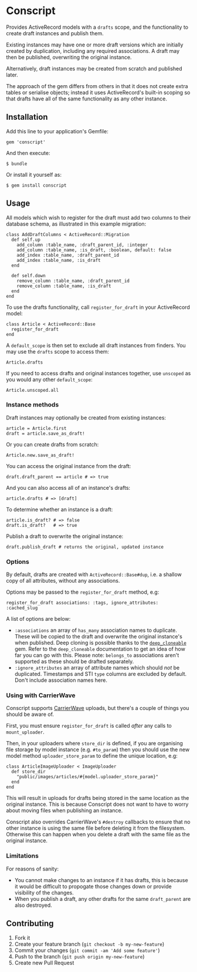 # Conscript

Provides ActiveRecord models with a `drafts` scope, and the functionality to create draft instances and publish them.

Existing instances may have one or more draft versions which are initially created by duplication, including any required associations. A draft may then be published, overwriting the original instance.

Alternatively, draft instances may be created from scratch and published later.

The approach of the gem differs from others in that it does not create extra tables or serialise objects; instead it uses ActiveRecord's built-in scoping so that drafts have all of the same functionality as any other instance.

## Installation

Add this line to your application's Gemfile:

    gem 'conscript'

And then execute:

    $ bundle

Or install it yourself as:

    $ gem install conscript

## Usage

All models which wish to register for the draft must add two columns to their database schema, as illustrated in this example migration:

    class AddDraftColumns < ActiveRecord::Migration
      def self.up
        add_column :table_name, :draft_parent_id, :integer
        add_column :table_name, :is_draft, :boolean, default: false
        add_index :table_name, :draft_parent_id
        add_index :table_name, :is_draft
      end

      def self.down
        remove_column :table_name, :draft_parent_id
        remove_column :table_name, :is_draft
      end
    end

To use the drafts functionality, call `register_for_draft` in your ActiveRecord model:

    class Article < ActiveRecord::Base
      register_for_draft
    end

A `default_scope` is then set to exclude all draft instances from finders. You may use the `drafts` scope to access them:

    Article.drafts

If you need to access drafts and original instances together, use `unscoped` as you would any other `default_scope`:

    Article.unscoped.all

### Instance methods

Draft instances may optionally be created from existing instances:
    
    article = Article.first
    draft = article.save_as_draft!

Or you can create drafts from scratch:

    Article.new.save_as_draft!

You can access the original instance from the draft:

    draft.draft_parent == article # => true

And you can also access all of an instance's drafts:

    article.drafts # => [draft]

To determine whether an instance is a draft:

    article.is_draft? # => false
    draft.is_draft?   # => true

Publish a draft to overwrite the original instance:

    draft.publish_draft # returns the original, updated instance


### Options

By default, drafts are created with `ActiveRecord::Base#dup`, i.e. a shallow copy of all attributes, without any associations.

Options may be passed to the `register_for_draft` method, e.g:

    register_for_draft associations: :tags, ignore_attributes: :cached_slug

A list of options are below:

- `:associations` an array of `has_many` association names to duplicate. These will be copied to the draft and overwrite the original instance's when published. Deep cloning is possible thanks to the [`deep_cloneable`](https://github.com/moiristo/deep_cloneable) gem. Refer to the `deep_cloneable` documentation to get an idea of how far you can go with this. Please note: `belongs_to` associations aren't supported as these should be drafted separately.
- `:ignore_attributes` an array of attribute names which should _not_ be duplicated. Timestamps and STI `type` columns are excluded by default. Don't include association names here.


### Using with CarrierWave

Conscript supports [CarrierWave](https://github.com/carrierwaveuploader/carrierwave) uploads, but there's a couple of things you should be aware of.

First, you must ensure `register_for_draft` is called _after_ any calls to `mount_uploader`.

Then, in your uploaders where `store_dir` is defined, if you are organising file storage by model instance (e.g. `#to_param`) then you should use the new model method `uploader_store_param` to define the unique location, e.g:

    class ArticleImageUploader < ImageUploader
      def store_dir
        "public/images/articles/#{model.uploader_store_param}"
      end
    end

This will result in uploads for drafts being stored in the same location as the original instance. This is because Conscript does not want to have to worry about moving files when publishing an instance.

Conscript also overrides CarrierWave's `#destroy` callbacks to ensure that no other instance is using the same file before deleting it from the filesystem. Otherwise this can happen when you delete a draft with the same file as the original instance.


### Limitations

For reasons of sanity:

- You cannot make changes to an instance if it has drafts, this is because it would be difficult to propogate those changes down or provide visibility of the changes.
- When you publish a draft, any other drafts for the same `draft_parent` are also destroyed.


## Contributing

1. Fork it
2. Create your feature branch (`git checkout -b my-new-feature`)
3. Commit your changes (`git commit -am 'Add some feature'`)
4. Push to the branch (`git push origin my-new-feature`)
5. Create new Pull Request
